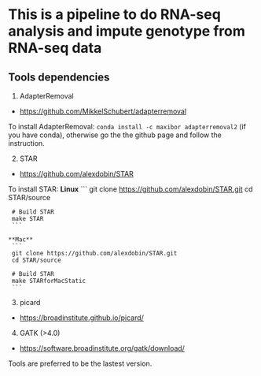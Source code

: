# This is a pipeline to do RNA-seq analysis and impute genotype from RNA-seq data

## Tools dependencies

 1. AdapterRemoval
  - https://github.com/MikkelSchubert/adapterremoval
  
  To install AdapterRemoval: ```conda install -c maxibor adapterremoval2``` (if you have conda), otherwise go the the github page and follow the instruction.
  
 2. STAR
  - https://github.com/alexdobin/STAR
  
  To install STAR:
    **Linux**
     ```
     git clone https://github.com/alexdobin/STAR.git
     cd STAR/source

     # Build STAR
     make STAR
     ```
    
    **Mac**
     ```
     git clone https://github.com/alexdobin/STAR.git
     cd STAR/source
     
     # Build STAR
     make STARforMacStatic
     ```
    

 3. picard
  - https://broadinstitute.github.io/picard/
  
   
 4. GATK (>4.0)
  - https://software.broadinstitute.org/gatk/download/
  
 Tools are preferred to be the lastest version.


